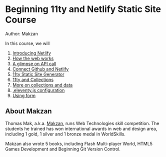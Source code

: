 # Beginning 11ty and Netlify Static Site Course

Author: Makzan

In this course, we will

1. [Introducing Netlify](/lecture-1-introducing-netlify/)
2. [How the web works](/lecture-2-dynamic-vs-static-web/)
3. [A glimpse on API call](/lecture-3-a-glimpse-on-api/)
4. [Connect Github and Netlify](/lecture-4-connect-github-and-netlify/)
5. [11ty Static Site Generator](/lecture-5-introducing-11ty/)
6. [11ty and Collections](/lecture-6-11ty-and-collections/)
7. [More on collections and data](/lecture-7-collections-and-data/)
8. [.eleventy.js configuration](/lecture-8-eleventy-js-configuration/)
9. [Using form](/lecture-9-using-form/)


## About Makzan

Thomas Mak, a.k.a. [Makzan](https://makzan.net), runs Web Technologies skill competition. The students he trained has won international awards in web and design area, including 1 gold, 1 silver and 1 bronze medal in WorldSkills.

Makzan also wrote 5 books, including Flash Multi-player World, HTML5 Games Development and Beginning Git Version Control.